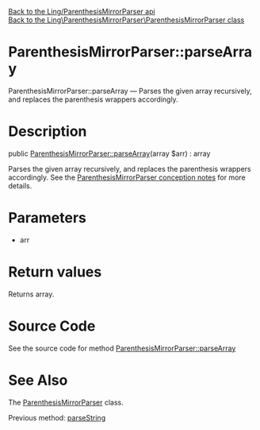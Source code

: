 [Back to the Ling/ParenthesisMirrorParser api](https://github.com/lingtalfi/ParenthesisMirrorParser/blob/master/doc/api/Ling/ParenthesisMirrorParser.md)<br>
[Back to the Ling\ParenthesisMirrorParser\ParenthesisMirrorParser class](https://github.com/lingtalfi/ParenthesisMirrorParser/blob/master/doc/api/Ling/ParenthesisMirrorParser/ParenthesisMirrorParser.md)


ParenthesisMirrorParser::parseArray
================



ParenthesisMirrorParser::parseArray — Parses the given array recursively, and replaces the parenthesis wrappers accordingly.




Description
================


public [ParenthesisMirrorParser::parseArray](https://github.com/lingtalfi/ParenthesisMirrorParser/blob/master/doc/api/Ling/ParenthesisMirrorParser/ParenthesisMirrorParser/parseArray.md)(array $arr) : array




Parses the given array recursively, and replaces the parenthesis wrappers accordingly.
See the [ParenthesisMirrorParser conception notes](https://github.com/lingtalfi/ParenthesisMirrorParser/blob/master/doc/pages/conception-notes.md) for more details.




Parameters
================


- arr

    


Return values
================

Returns array.








Source Code
===========
See the source code for method [ParenthesisMirrorParser::parseArray](https://github.com/lingtalfi/ParenthesisMirrorParser/blob/master/ParenthesisMirrorParser.php#L99-L105)


See Also
================

The [ParenthesisMirrorParser](https://github.com/lingtalfi/ParenthesisMirrorParser/blob/master/doc/api/Ling/ParenthesisMirrorParser/ParenthesisMirrorParser.md) class.

Previous method: [parseString](https://github.com/lingtalfi/ParenthesisMirrorParser/blob/master/doc/api/Ling/ParenthesisMirrorParser/ParenthesisMirrorParser/parseString.md)<br>


